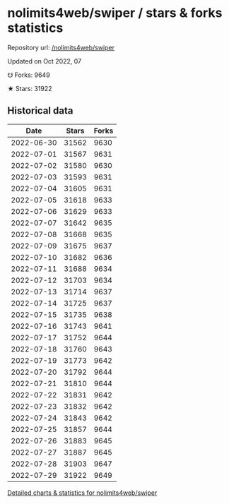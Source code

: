 # nolimits4web/swiper / stars & forks statistics

Repository url: [/nolimits4web/swiper](https://github.com/nolimits4web/swiper)

Updated on Oct 2022, 07

☋ Forks: 9649

★ Stars: 31922

## Historical data
| Date | Stars | Forks |
|------|-------|-------|
| 2022-06-30 | 31562 | 9630 | 
| 2022-07-01 | 31567 | 9631 | 
| 2022-07-02 | 31580 | 9630 | 
| 2022-07-03 | 31593 | 9631 | 
| 2022-07-04 | 31605 | 9631 | 
| 2022-07-05 | 31618 | 9633 | 
| 2022-07-06 | 31629 | 9633 | 
| 2022-07-07 | 31642 | 9635 | 
| 2022-07-08 | 31668 | 9635 | 
| 2022-07-09 | 31675 | 9637 | 
| 2022-07-10 | 31682 | 9636 | 
| 2022-07-11 | 31688 | 9634 | 
| 2022-07-12 | 31703 | 9634 | 
| 2022-07-13 | 31714 | 9637 | 
| 2022-07-14 | 31725 | 9637 | 
| 2022-07-15 | 31735 | 9638 | 
| 2022-07-16 | 31743 | 9641 | 
| 2022-07-17 | 31752 | 9644 | 
| 2022-07-18 | 31760 | 9643 | 
| 2022-07-19 | 31773 | 9642 | 
| 2022-07-20 | 31792 | 9644 | 
| 2022-07-21 | 31810 | 9644 | 
| 2022-07-22 | 31831 | 9642 | 
| 2022-07-23 | 31832 | 9642 | 
| 2022-07-24 | 31843 | 9642 | 
| 2022-07-25 | 31857 | 9644 | 
| 2022-07-26 | 31883 | 9645 | 
| 2022-07-27 | 31887 | 9645 | 
| 2022-07-28 | 31903 | 9647 | 
| 2022-07-29 | 31922 | 9649 | 


[Detailed charts & statistics for nolimits4web/swiper](https://reviewgithub.com/rep/nolimits4web/swiper)
